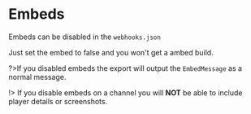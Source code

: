 # Embeds

Embeds can be disabled in the `webhooks.json`

Just set the embed to false and you won't get a ambed build.

?>If you disabled embeds the export will output the `EmbedMessage` as a normal message.

!> If you disable embeds on a channel you will **NOT** be able to include player details or screenshots.